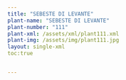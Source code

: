 ```yaml
---
title: "SEBESTE DI LEVANTE"
plant-name: "SEBESTE DI LEVANTE"
plant-number: "111"
plant-xml: /assets/xml/plant111.xml
plant-img: /assets/img/plant111.jpg
layout: single-xml
toc:true


---
```

